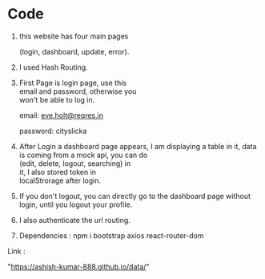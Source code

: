 # Code

1) this website has four main pages

   (login, dashboard, update, error).

2) I used Hash Routing.

3) First Page is login page, use this      
   email and password, otherwise you       
   won't be able to log in.
   
   email: eve.holt@reqres.in
  
   password: cityslicka

4) After Login a dashboard page appears,
   I am displaying a table in it, data is 
   coming from a mock api, you can do    
   (edit, delete, logout, searching) in    
   it, I also stored token in  
   localStrorage after login.

5) If you don't logout, you can directly 
   go to the dashboard page without  
   login, until you logout your profile.

6) I also authenticate the url routing.

7) Dependencies : npm i bootstrap axios
   react-router-dom



Link : 

"https://ashish-kumar-888.github.io/data/"
 
